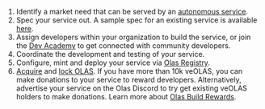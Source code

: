 1. Identify a market need that can be served by an [autonomous service](https://olas.network/learn#what-are-autonomous-services).
1. Spec your service out. A sample spec for an existing service is available [here](https://github.com/valory-xyz/autonolas-aip/blob/aip-2/docs/OlasAutomate.pdf).
1. Assign developers within your organization to build the service, or join the [Dev Academy](https://www.valory.xyz/academy) to get connected with community developers.
1. Coordinate the development and testing of your service.
1. Configure, mint and deploy your service via [Olas Registry](https://registry.olas.network).
1. [Acquire](https://olas.network/olas-token#get-olas) and [lock OLAS](https://govern.olas.network/veolas). If you have more than 10k veOLAS, you can make donations to your service to reward developers. Alternatively, advertise your service on the Olas Discord to try get existing veOLAS holders to make donations. Learn more about [Olas Build Rewards](https://olas.network/build). 